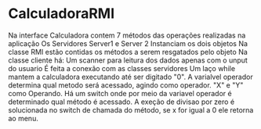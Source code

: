 # CalculadoraRMI
Na interface Calculadora contem 7 métodos das operações realizadas na aplicação
Os Servidores Server1 e Server 2 Instanciam os dois objetos
Na classe RMI estão contidas os métodos a serem resgatados pelo objeto
Na classe cliente há:
  Um scanner para leitura dos dados apenas com o unput do usuario
  É feita a conexão com as classes servidores
  Um laço while mantem a calculadora executando até ser digitado "0".
  A varialvel operador determina qual metodo será acessado, agindo como operador. "X" e "Y" como Operando.
  Há um switch onde por meio da variavel operador é determinado qual método é acessado.
  A exeção de divisao por zero é solucionada no switch de chamada do método, se x for igual a 0 ele retorna ao menu.
